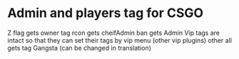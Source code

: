 # Admin and players tag for CSGO

Z flag gets owner tag
rcon gets cheifAdmin
ban gets Admin
Vip tags are intact so that they can set their tags by vip menu (other vip plugins)
other all gets tag Gangsta (can be changed in translation)
